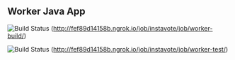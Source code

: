 ## Worker Java App

  ![Build Status](http://fef89d14158b.ngrok.io/buildStatus/icon?job=instavote%2Fworker-build)
  (http://fef89d14158b.ngrok.io/job/instavote/job/worker-build/)

  ![Build Status](http://fef89d14158b.ngrok.io/buildStatus/icon?job=instavote%2Fworker-test&subject=UnitTest)
  (http://fef89d14158b.ngrok.io/job/instavote/job/worker-test/)

